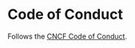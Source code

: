 # Code of Conduct

Follows the [CNCF Code of Conduct](https://github.com/cncf/foundation/blob/master/code-of-conduct.md).
